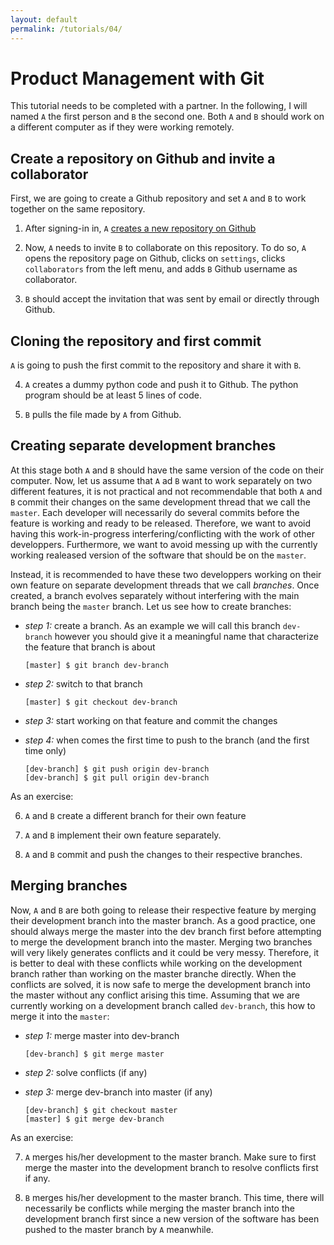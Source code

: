 ```yaml
---
layout: default
permalink: /tutorials/04/
---
```


# Product Management with Git

This tutorial needs to be completed with a partner. In the following, I will named `A` the first person and `B` the second one. Both `A` and `B` should work on a different computer as if they were working remotely.

## Create a repository on Github and invite a collaborator

First, we are going to create a Github repository and set `A` and `B` to work together on the same repository. 

1. After signing-in in, `A` [creates a new repository on Github](https://github.com/new)

2. Now, `A` needs to invite `B` to collaborate on this repository. To do so, `A` opens the repository page on Github, clicks on `settings`, clicks `collaborators` from the left menu, and adds `B` Github username as collaborator. 

3. `B` should accept the invitation that was sent by email or directly through Github. 

## Cloning the repository and first commit

`A` is going to push the first commit to the repository and share it with `B`.

4. `A` creates a dummy python code and push it to Github. The python program should be at least 5 lines of code. 

5. `B` pulls the file made by `A` from Github. 

## Creating separate development branches

At this stage both `A` and `B` should have the same version of the code on their computer. Now, let us assume that `A` ad `B` want to work separately on two different features, it is not practical and not recommendable that both `A` and `B` commit their changes on the same development thread that we call the `master`. Each developer will necessarily do several commits before the feature is working and ready to be released. Therefore, we want to avoid having this work-in-progress interfering/conflicting with the work of other developpers. Furthermore, we want to avoid messing up with the currently working realeased version of the software that should be on the `master`.

Instead, it is recommended to have these two developpers working on their own feature on separate development threads that we call *branches*. Once created, a branch evolves separately without interfering with the main branch being the `master` branch. Let us see how to create branches: 

- *step 1:* create a branch. As an example we will call this branch `dev-branch` however you should give it a meaningful name that characterize the feature that branch is about

  ```
  [master] $ git branch dev-branch
  ```
  
- *step 2:* switch to that branch
  
  ```
  [master] $ git checkout dev-branch
  ```

- *step 3:* start working on that feature and commit the changes

- *step 4:* when comes the first time to push to the branch (and the first time only)

  ```
  [dev-branch] $ git push origin dev-branch
  [dev-branch] $ git pull origin dev-branch
  ```
 
As an exercise:

6. `A` and `B` create a different branch for their own feature

7.  `A` and `B` implement their own feature separately. 

8. `A` and `B` commit and push the changes to their respective branches. 

## Merging branches

Now, `A` and `B` are both going to release their respective feature by merging their development branch into the master branch. As a good practice, one should always merge the master into the dev branch first before attempting to merge the development branch into the master. Merging two branches will very likely generates conflicts and it could be very messy. Therefore, it is better to deal with these conflicts while working on the development branch rather than working on the master branche directly. When the conflicts are solved, it is now safe to merge the development branch into the master without any conflict arising this time. Assuming that we are currently working on a development branch called `dev-branch`, this how to merge it into the `master`: 

- *step 1:* merge master into dev-branch

  ```
  [dev-branch] $ git merge master
  ```

- *step 2:* solve conflicts (if any)

- *step 3:* merge dev-branch into master (if any)

  ```
  [dev-branch] $ git checkout master
  [master] $ git merge dev-branch
  ```

As an exercise: 

7. `A` merges his/her development to the master branch. Make sure to first merge the master into the development branch to resolve conflicts first if any. 

8. `B` merges his/her development to the master branch. This time, there will necessarily be conflicts while merging the master branch into the development branch first since a new version of the software has been pushed to the master branch by `A` meanwhile. 

